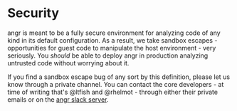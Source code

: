 Security
========

angr is meant to be a fully secure environment for analyzing code of any kind in its default configuration. As a result, we take sandbox escapes - opportunities for guest code to manipulate the host environment - very seriously. You _should_ be able to deploy angr in production analyzing untrusted code without worrying about it.

If you find a sandbox escape bug of any sort by this definition, please let us know through a private channel. You can contact the core developers - at time of writing that's @ltfish and @rhelmot - through either their private emails or on the [angr slack server](http://angr.io/invite/).
